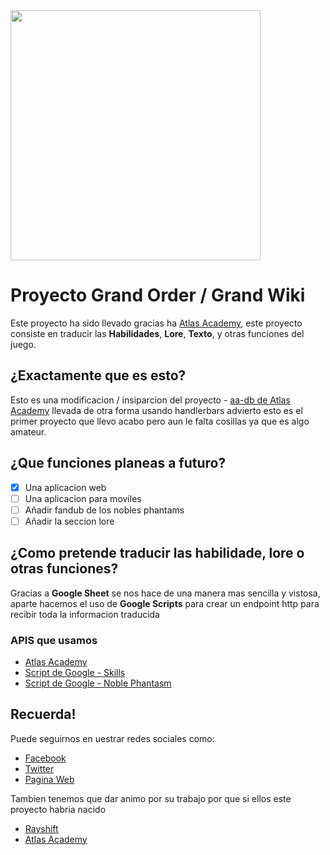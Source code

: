 <img src="https://media.discordapp.net/attachments/722063704882937868/825544321692467240/1616895427942.png?width=756&height=425" width="400px" style="text-align:center">

# Proyecto Grand Order / Grand Wiki
Este proyecto ha sido llevado gracias ha [Atlas Academy](https://github.com/atlasacademy/), este proyecto consiste en traducir las **Habilidades**, **Lore**, **Texto**, y otras funciones del juego.

## ¿Exactamente que es esto?
Esto es una modificacion / insiparcion del proyecto - [aa-db de Atlas Academy](https://github.com/atlasacademy/aa-db/) llevada de otra forma usando handlerbars advierto esto es el primer proyecto que llevo acabo pero aun le falta cosillas ya que es algo amateur.

## ¿Que funciones planeas a futuro?
- [X] Una aplicacion web
- [ ] Una aplicacion para moviles
- [ ] Añadir fandub de los nobles phantams
- [ ] Añadir la seccion lore

## ¿Como pretende traducir las habilidade, lore o otras funciones?
Gracias a **Google Sheet** se nos hace de una manera mas sencilla y vistosa, aparte hacemos el uso de **Google Scripts** para crear un endpoint http para recibir toda la informacion traducida


### APIS que usamos 
* [Atlas Academy](https://api.atlasacademy.io/)
* [Script de Google - Skills](https://script.google.com/macros/s/AKfycbw7b6uT64xgGM5koIS2jaqhrB-Ahj2c-sDQKvEVv4lfi6AxAUqNekDfPw7Z03GFGlfiHQ/exec)
* [Script de Google - Noble Phantasm](https://script.google.com/macros/s/AKfycbxG-P3mYNyBcTatybUNl0D9y6m59PpnGxD_3vk5v6NKLCamA5I6aOW7Oa6deSJfDlfD/exec)


## Recuerda! 
Puede seguirnos en uestrar redes sociales como:
* [Facebook](https://www.facebook.com/FGO.EsProject/)
* [Twitter](https://twitter.com/FGO_Esp)
* [Pagina Web](https://proyectograndorder.es)

Tambien tenemos que dar animo por su trabajo por que si ellos este proyecto habria nacido
* [Rayshift](https://rayshift.io)
* [Atlas Academy](https://atlasacademy.io)